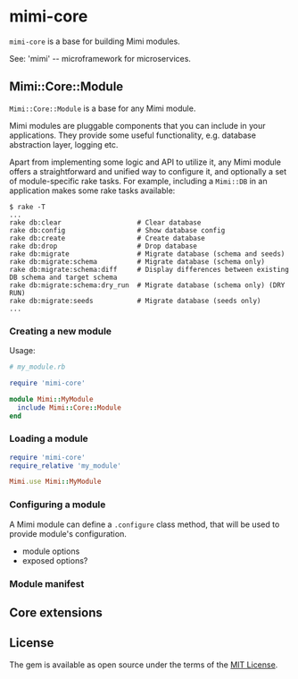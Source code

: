 # mimi-core

`mimi-core` is a base for building Mimi modules.

See: 'mimi' -- microframework for microservices.

## Mimi::Core::Module

`Mimi::Core::Module` is a base for any Mimi module.

Mimi modules are pluggable components that you can include in your applications. They provide some useful functionality, e.g. database abstraction layer, logging etc.

Apart from implementing some logic and API to utilize it, any Mimi module offers a straightforward and unified way to configure it, and optionally a set of module-specific rake tasks. For example, including a `Mimi::DB` in an application makes some rake tasks available:

```
$ rake -T
...
rake db:clear                   # Clear database
rake db:config                  # Show database config
rake db:create                  # Create database
rake db:drop                    # Drop database
rake db:migrate                 # Migrate database (schema and seeds)
rake db:migrate:schema          # Migrate database (schema only)
rake db:migrate:schema:diff     # Display differences between existing DB schema and target schema
rake db:migrate:schema:dry_run  # Migrate database (schema only) (DRY RUN)
rake db:migrate:seeds           # Migrate database (seeds only)
...
```

### Creating a new module

Usage:
```ruby
# my_module.rb

require 'mimi-core'

module Mimi::MyModule
  include Mimi::Core::Module
end
```

### Loading a module

```ruby
require 'mimi-core'
require_relative 'my_module'

Mimi.use Mimi::MyModule
```

### Configuring a module

A Mimi module can define a `.configure` class method, that will be used to provide
module's configuration.


* module options
* exposed options?

### Module manifest


## Core extensions


## License

The gem is available as open source under the terms of the [MIT License](http://opensource.org/licenses/MIT).

